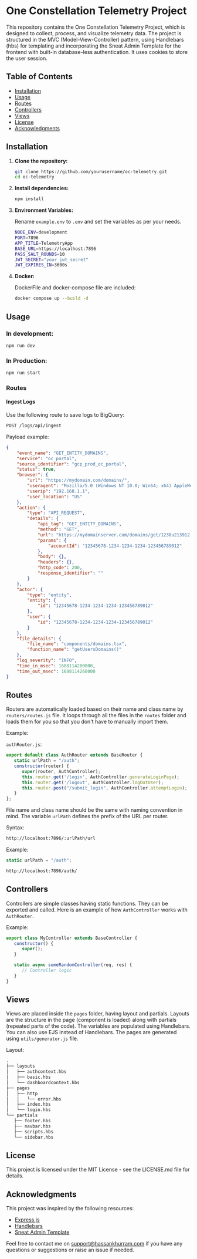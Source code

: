 # One Constellation Telemetry Project

This repository contains the One Constellation Telemetry Project, which is designed to collect, process, and visualize telemetry data. The project is structured in the MVC (Model-View-Controller) pattern, using Handlebars (hbs) for templating and incorporating the Sneat Admin Template for the frontend with built-in database-less authentication. It uses cookies to store the user session.

## Table of Contents

- [Installation](#installation)
- [Usage](#usage)
- [Routes](#routes)
- [Controllers](#controllers)
- [Views](#views)
- [License](#license)
- [Acknowledgments](#acknowledgments)

## Installation

1. **Clone the repository:**

   ```sh
   git clone https://github.com/yourusername/oc-telemetry.git
   cd oc-telemetry
   ```

2. **Install dependencies:**

   ```sh
   npm install
   ```

3. **Environment Variables:**

   Rename `example.env` to `.env` and set the variables as per your needs.

   ```sh
   NODE_ENV=development
   PORT=7896
   APP_TITLE=TelemetryApp
   BASE_URL=https://localhost:7896
   PASS_SALT_ROUNDS=10
   JWT_SECRET="your_jwt_secret"
   JWT_EXPIRES_IN=3600s
   ```

4. **Docker:**

   DockerFile and docker-compose file are included:

   ```sh
   docker compose up --build -d
   ```

## Usage

### In development:

```sh
npm run dev
```

### In Production:

```sh
npm run start
```

### Routes

#### Ingest Logs

Use the following route to save logs to BigQuery:

```sh
POST /logs/api/ingest
```

Payload example:

```json
{
    "event_name": "GET_ENTITY_DOMAINS",
    "service": "oc_portal",
    "source_identifier": "gcp_prod_oc_portal",
    "status": true,
    "browser": {
        "url": "https://mydomain.com/domains/",
        "useragent": "Mozilla/5.0 (Windows NT 10.0; Win64; x64) AppleWebKit/537.36 (KHTML, like Gecko) Chrome/114.0.0.0 Safari/537.36",
        "userip": "192.168.1.1",
        "user_location": "US"
    },
    "action": {
        "type": "API_REQUEST",
        "details": {
            "api_tag": "GET_ENTITY_DOMAINS",
            "method": "GET",
            "url": "https://mydomainserver.com/domains/get/1230u213912-123-12-3-1234-12-",
            "params": {
                "accountId": "12345678-1234-1234-1234-123456789012"
            },
            "body": {},
            "headers": {},
            "http_code": 200,
            "response_identifier": ""
        }
    },
    "actor": {
        "type": "entity",
        "entity": {
            "id": "12345678-1234-1234-1234-123456789012"
        },
        "user": {
            "id": "12345678-1234-1234-1234-123456789012"
        }
    },
    "file_details": {
        "file_name": "components/domains.tsx",
        "function_name": "getUsersDomains()"
    },
    "log_severity": "INFO",
    "time_in_msec": 1688114200000,
    "time_out_msec": 1688114260000
}
```

## Routes

Routers are automatically loaded based on their name and class name by `routers/routes.js` file. It loops through all the files in the `routes` folder and loads them for you so that you don't have to manually import them.

Example:

`authRouter.js`:

```js
export default class AuthRouter extends BaseRouter {
   static urlPath = "/auth";
   constructor(router) {
      super(router, AuthController);
      this.router.get('/login', AuthController.generateLoginPage);
      this.router.get('/logout', AuthController.logOutUser);
      this.router.post("/submit_login", AuthController.attemptLogin);
   }
};
```

File name and class name should be the same with naming convention in mind. The variable `urlPath` defines the prefix of the URL per router.

Syntax: 
```sh
http://localhost:7896/:urlPath/url
```

Example:
```js
static urlPath = "/auth";
```

```sh
http://localhost:7896/auth/
```

## Controllers

Controllers are simple classes having static functions. They can be exported and called. Here is an example of how `AuthController` works with `AuthRouter`.

Example:

```js
export class MyController extends BaseController {
   constructor() {
      super();
   }

   static async someRandomController(req, res) {
      // Controller logic
   }
}
```

## Views

Views are placed inside the `pages` folder, having layout and partials. Layouts are the structure in the page (component is loaded) along with partials (repeated parts of the code). The variables are populated using Handlebars. You can also use EJS instead of Handlebars. The pages are generated using `utils/generator.js` file.

Layout:

```sh
.
├── layouts
│   ├── authcontext.hbs
│   ├── basic.hbs
│   └── dashboardcontext.hbs
├── pages
│   ├── http
│   │   └── error.hbs
│   ├── index.hbs
│   └── login.hbs
└── partials
   ├── footer.hbs
   ├── navbar.hbs
   ├── scripts.hbs
   └── sidebar.hbs
```

## License

This project is licensed under the MIT License - see the LICENSE.md file for details.

## Acknowledgments

This project was inspired by the following resources:

* [Express.js](https://expressjs.com/)
* [Handlebars](https://handlebarsjs.com/)
* [Sneat Admin Template](https://github.com/themeselection/sneat-html-admin-template)

Feel free to contact me on support@hassankhurram.com if you have any questions or suggestions or raise an issue if needed.
